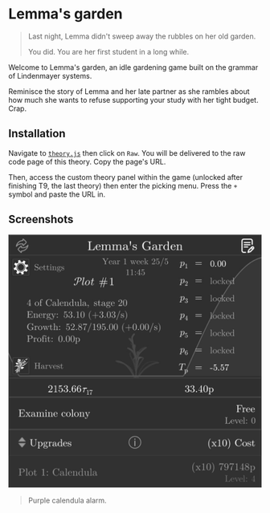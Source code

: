 # Lemma's garden

> Last night, Lemma didn't sweep away the rubbles on her old garden.
> 
> You did. You are her first student in a long while.

Welcome to Lemma's garden, an idle gardening game built on the grammar of
Lindenmayer systems.

Reminisce the story of Lemma and her late partner as she rambles about how much
she wants to refuse supporting your study with her tight budget. Crap.

## Installation

Navigate to [`theory.js`](./theory.js) then click on `Raw`. You will be
delivered to the raw code page of this theory. Copy the page's URL.

Then, access the custom theory panel within the game (unlocked after finishing
T9, the last theory) then enter the picking menu. Press the `+` symbol and
paste the URL in.

## Screenshots

![ss](screenshots/01.png "Purple calendula alarm.")

> Purple calendula alarm.